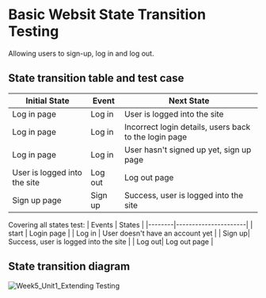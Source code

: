 # Basic Websit State Transition Testing
Allowing users to sign-up, log in and log out.

## State transition table and test case

| Initial State   | Event          | Next State                    |
|-----------------|----------------|-------------------------------|
| Log in page     | Log in         | User is logged into the site |
| Log in page     | Log in         | Incorrect login details, users back to the login page       |
| Log in page     | Log in         | User hasn't signed up yet, sign up page    |
| User is logged into the site | Log out | Log out page                  |
| Sign up page    | Sign up        | Success, user is logged into the site |

Covering all states test:
| Events | States               |
|--------|----------------------|
| start  | Login page           |
| Log in | User doesn't have an account yet |
| Sign up| Success, user is logged into the site |
| Log out| Log out page         |


## State transition diagram



![Week5_Unit1_Extending Testing](https://github.com/yulingyou/QE_Week5_Extending-Testing_Unit1_Challenge/assets/100756965/395d88ca-d9bb-4382-b455-6ed3f5ab47e7)